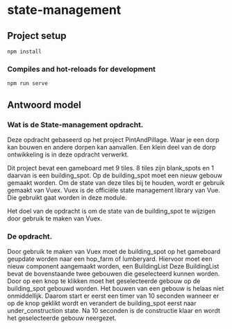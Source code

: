 # state-management

## Project setup
```
npm install
```

### Compiles and hot-reloads for development
```
npm run serve
```

## Antwoord model

### Wat is de State-management opdracht.

Deze opdracht gebaseerd op het project PintAndPillage. Waar je een
dorp kan bouwen en andere dorpen kan aanvallen. Een klein deel van de
dorp ontwikkeling is in deze opdracht verwerkt.

Dit project bevat een gameboard met 9 tiles. 8 tiles zijn blank_spots
en 1 daarvan is een building_spot. Op de building_spot moet een nieuw
gebouw gemaakt worden. Om de state van deze tiles bij te houden, wordt
er gebruik gemaakt van Vuex. Vuex is de officiële state management
library van Vue. Die gebruikt gaat worden in deze module.

Het doel van de opdracht is om de state van de building_spot te
wijzigen door gebruik te maken van Vuex.

### De opdracht.

Door gebruik te maken van Vuex moet de building_spot op het gameboard
geupdate worden naar een hop_farm of lumberyard. Hiervoor moet een
nieuw component aangemaakt worden, een BuildingList Deze BuildingList
bevat de bovenstaande twee gebouwen die geselecteerd kunnen worden.
Door op een knop te klikken moet het geselecteerde gebouw op de
building_spot gebouwd worden. Het bouwen van een gebouw is helaas
niet onmiddellijk. Daarom start er eerst een timer van 10 seconden
wanneer er op de knop geklikt wordt en verandert de building_spot
eerst naar under_construction state. Na 10 seconden is de constructie
klaar en wordt het geselecteerde gebouw neergezet.

